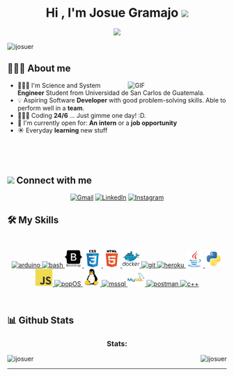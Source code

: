 <h1 align="center">Hi , I'm Josue Gramajo <img src="https://media.giphy.com/media/hvRJCLFzcasrR4ia7z/giphy.gif" width="35"></h1>
<p align="center">
  <a href="https://github.com/DenverCoder1/readme-typing-svg"><img src="https://readme-typing-svg.herokuapp.com?lines=Science+Systems+Student;Passionate+Programmer;Always%20learning%20new%20things&center=true&width=500&height=50"></a>
</p>

<p align="center"> 
	<img align="left" src="https://komarev.com/ghpvc/?username=ijosuer&label=Profile%20views&color=0e75b6&style=plastic" alt="ijosuer" /> 
	<a href = "https://commits.top/egypt.html" target="_blank">
	</a>
	<br>
</p>

## 💁🏻‍♂️  About me
<img align="right" alt="GIF" src="https://github.com/abhisheknaiidu/abhisheknaiidu/blob/master/code.gif?raw=true" width="45%" />
<ul>
<li> 👨🏻‍🎓 I'm Science and System <b>Engineer</b> Student from Universidad de San Carlos de Guatemala. </li>
<li> 💡 Aspiring Software <b>Developer</b> with good problem-solving skills. Able to perform well in a <b>team</b>.</li>
<li>👨🏻‍💻 Coding <b> 24/6</b> ... Just gimme one day! :D.</li>
<li>🔎 I'm currently open for: <b>An intern</b> or a <b>job opportunity</b></li>
<li>☀️ Everyday <b>learning</b> new stuff</li>
</ul>
<br>


<br>
<br>

## <img src="https://media.giphy.com/media/iY8CRBdQXODJSCERIr/giphy.gif" width="30px"> Connect with me
<p align="center">
	<a href="mailto:josueuzumaki80@gmail.com"><img img src="https://img.shields.io/badge/gmail-%23EA4335.svg?style=plastic&logo=gmail&logoColor=white" alt="Gmail"/></a>
	<a href="https://www.linkedin.com/"><img src="https://img.shields.io/badge/linkedin-%230A66C2.svg?style=plastic&logo=linkedin&logoColor=white" alt="LinkedIn"/></a>
	<a href="https://www.instagram.com/josueroldan._/"><img src="https://img.shields.io/badge/instagram-%23E4405F.svg?style=plastic&logo=instagram&logoColor=white" alt="Instagram"/></a>
</p>
<!-- LANGUAGES AND TOOLS -->

## 🛠️ My Skills
<br>
<p align="center"> 
  <a href="https://www.arduino.cc/" target="_blank"> <img src="https://cdn.worldvectorlogo.com/logos/arduino-1.svg" alt="arduino" width="40" height="40"/> </a> 
  <a href="https://www.gnu.org/software/bash/" target="_blank"> <img src="https://www.vectorlogo.zone/logos/gnu_bash/gnu_bash-icon.svg" alt="bash" width="40" height="40"/> </a>
  <a href="https://getbootstrap.com" target="_blank"> <img src="https://raw.githubusercontent.com/devicons/devicon/master/icons/bootstrap/bootstrap-plain-wordmark.svg" alt="bootstrap" width="40" height="40"/> </a>
 <a href="https://www.w3schools.com/css/" target="_blank"> <img src="https://raw.githubusercontent.com/devicons/devicon/master/icons/css3/css3-original-wordmark.svg" alt="css3" width="40" height="40"/> </a>
	  <a href="https://www.w3.org/html/" target="_blank"> <img src="https://raw.githubusercontent.com/devicons/devicon/master/icons/html5/html5-original-wordmark.svg" alt="html5" width="40" height="40"/>
  <a href="https://www.docker.com/" target="_blank"> <img src="https://raw.githubusercontent.com/devicons/devicon/master/icons/docker/docker-original-wordmark.svg" alt="docker" width="40" height="40"/> </a> 
  <a href="https://git-scm.com/" target="_blank"> <img src="https://www.vectorlogo.zone/logos/git-scm/git-scm-icon.svg" alt="git" width="40" height="40"/> </a> 
  <a href="https://heroku.com" target="_blank"> <img src="https://www.vectorlogo.zone/logos/heroku/heroku-icon.svg" alt="heroku" width="40" height="40"/> </a> 
 <a href="https://www.java.com" target="_blank"> <img src="https://raw.githubusercontent.com/devicons/devicon/master/icons/java/java-original.svg" alt="java" width="40" height="40"/> </a>
	 <a href="https://www.python.org" target="_blank"> <img src="https://raw.githubusercontent.com/devicons/devicon/master/icons/python/python-original.svg" alt="python" width="40" height="40"/> </a> 
  <a href="https://developer.mozilla.org/en-US/docs/Web/JavaScript" target="_blank"> <img src="https://raw.githubusercontent.com/devicons/devicon/master/icons/javascript/javascript-original.svg" alt="javascript" width="40" height="40"/> </a>
  <a href="https://pop.system76.com/" target="_blank"> <img src="https://avatars.githubusercontent.com/u/33131755?s=280&v=4" alt="popOS" width="40" height="40"/> </a>
  <a href="https://www.linux.org/" target="_blank"> <img src="https://raw.githubusercontent.com/devicons/devicon/master/icons/linux/linux-original.svg" alt="linux" width="40" height="40"/> </a>
  <a href="https://www.microsoft.com/en-us/sql-server" target="_blank"> <img src="https://www.svgrepo.com/show/303229/microsoft-sql-server-logo.svg" alt="mssql" width="40" height="40"/> </a>
	<a href="https://www.mysql.com/" target="_blank"> <img src="https://raw.githubusercontent.com/devicons/devicon/master/icons/mysql/mysql-original-wordmark.svg" alt="mysql" width="40" height="40"/> </a> 
    <a href="https://postman.com" target="_blank"> <img src="https://www.vectorlogo.zone/logos/getpostman/getpostman-icon.svg" alt="postman" width="40" height="40"/> </a> 
   <a href="https://es.wikipedia.org/wiki/C%2B%2B" target="_blank"> <img src="https://raw.githubusercontent.com/devicons/devicon/master/icons/c++/c++-original.svg" alt="c++" width="40" height="40"/> </a> 
</p>  

<br>

## 📊 Github Stats
<div style="display: block;">
<p>
  <h3 align="center">Stats:</h3>
<p>
    <a align="left">
      <p><img align="left" 
  src="https://github-readme-stats.vercel.app/api/top-langs?username=Ijosuer&show_icons=true&theme=dark&locale=en&hide=jupyter%20notebook,lex,&langs_count=8" alt="ijosuer" /></p></a>
    <a align="right"><p>&nbsp;<img align="right" src="https://github-readme-stats.vercel.app/api?username=ijosuer&show_icons=true&theme=dark&locale=en" alt="ijosuer" /></p></a>  
  </p>
</p>
</div>


 
----

